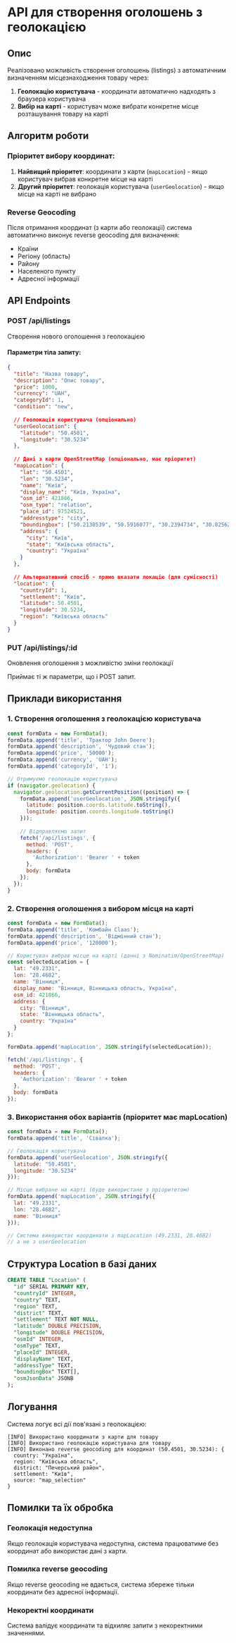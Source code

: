 # API для створення оголошень з геолокацією

## Опис
Реалізовано можливість створення оголошень (listings) з автоматичним визначенням місцезнаходження товару через:
1. **Геолокацію користувача** - координати автоматично надходять з браузера користувача
2. **Вибір на карті** - користувач може вибрати конкретне місце розташування товару на карті

## Алгоритм роботи

### Пріоритет вибору координат:
1. **Найвищий пріоритет**: координати з карти (`mapLocation`) - якщо користувач вибрав конкретне місце на карті
2. **Другий пріоритет**: геолокація користувача (`userGeolocation`) - якщо місце на карті не вибрано

### Reverse Geocoding
Після отримання координат (з карти або геолокації) система автоматично виконує reverse geocoding для визначення:
- Країни
- Регіону (область)
- Району
- Населеного пункту
- Адресної інформації

## API Endpoints

### POST /api/listings
Створення нового оголошення з геолокацією

#### Параметри тіла запиту:

```json
{
  "title": "Назва товару",
  "description": "Опис товару",
  "price": 1000,
  "currency": "UAH",
  "categoryId": 1,
  "condition": "new",
  
  // Геолокація користувача (опціонально)
  "userGeolocation": {
    "latitude": "50.4501",
    "longitude": "30.5234"
  },
  
  // Дані з карти OpenStreetMap (опціонально, має пріоритет)
  "mapLocation": {
    "lat": "50.4501",
    "lon": "30.5234",
    "name": "Київ",
    "display_name": "Київ, Україна",
    "osm_id": 421866,
    "osm_type": "relation",
    "place_id": 97524521,
    "addresstype": "city",
    "boundingbox": ["50.2130539", "50.5916077", "30.2394734", "30.8256283"],
    "address": {
      "city": "Київ",
      "state": "Київська область",
      "country": "Україна"
    }
  },
  
  // Альтернативний спосіб - прямо вказати локацію (для сумісності)
  "location": {
    "countryId": 1,
    "settlement": "Київ",
    "latitude": 50.4501,
    "longitude": 30.5234,
    "region": "Київська область"
  }
}
```

### PUT /api/listings/:id
Оновлення оголошення з можливістю зміни геолокації

Приймає ті ж параметри, що і POST запит.

## Приклади використання

### 1. Створення оголошення з геолокацією користувача

```javascript
const formData = new FormData();
formData.append('title', 'Трактор John Deere');
formData.append('description', 'Чудовий стан');
formData.append('price', '50000');
formData.append('currency', 'UAH');
formData.append('categoryId', '1');

// Отримуємо геолокацію користувача
if (navigator.geolocation) {
  navigator.geolocation.getCurrentPosition((position) => {
    formData.append('userGeolocation', JSON.stringify({
      latitude: position.coords.latitude.toString(),
      longitude: position.coords.longitude.toString()
    }));
    
    // Відправляємо запит
    fetch('/api/listings', {
      method: 'POST',
      headers: {
        'Authorization': 'Bearer ' + token
      },
      body: formData
    });
  });
}
```

### 2. Створення оголошення з вибором місця на карті

```javascript
const formData = new FormData();
formData.append('title', 'Комбайн Claas');
formData.append('description', 'Відмінний стан');
formData.append('price', '120000');

// Користувач вибрав місце на карті (данні з Nominatim/OpenStreetMap)
const selectedLocation = {
  lat: "49.2331",
  lon: "28.4682",
  name: "Вінниця",
  display_name: "Вінниця, Вінницька область, Україна",
  osm_id: 421866,
  address: {
    city: "Вінниця",
    state: "Вінницька область",
    country: "Україна"
  }
};

formData.append('mapLocation', JSON.stringify(selectedLocation));

fetch('/api/listings', {
  method: 'POST',
  headers: {
    'Authorization': 'Bearer ' + token
  },
  body: formData
});
```

### 3. Використання обох варіантів (пріоритет має mapLocation)

```javascript
const formData = new FormData();
formData.append('title', 'Сівалка');

// Геолокація користувача
formData.append('userGeolocation', JSON.stringify({
  latitude: "50.4501",
  longitude: "30.5234"
}));

// Місце вибране на карті (буде використане з пріоритетом)
formData.append('mapLocation', JSON.stringify({
  lat: "49.2331",
  lon: "28.4682",
  name: "Вінниця"
}));

// Система використає координати з mapLocation (49.2331, 28.4682)
// а не з userGeolocation
```

## Структура Location в базі даних

```sql
CREATE TABLE "Location" (
  "id" SERIAL PRIMARY KEY,
  "countryId" INTEGER,
  "country" TEXT,
  "region" TEXT,
  "district" TEXT,
  "settlement" TEXT NOT NULL,
  "latitude" DOUBLE PRECISION,
  "longitude" DOUBLE PRECISION,
  "osmId" INTEGER,
  "osmType" TEXT,
  "placeId" INTEGER,
  "displayName" TEXT,
  "addressType" TEXT,
  "boundingBox" TEXT[],
  "osmJsonData" JSONB
);
```

## Логування

Система логує всі дії пов'язані з геолокацією:

```
[INFO] Використано координати з карти для товару
[INFO] Використано геолокацію користувача для товару  
[INFO] Виконано reverse geocoding для координат (50.4501, 30.5234): {
  country: "Україна",
  region: "Київська область", 
  district: "Печерський район",
  settlement: "Київ",
  source: "map_selection"
}
```

## Помилки та їх обробка

### Геолокація недоступна
Якщо геолокація користувача недоступна, система працюватиме без координат або використає дані з карти.

### Помилка reverse geocoding
Якщо reverse geocoding не вдається, система збереже тільки координати без адресної інформації.

### Некоректні координати
Система валідує координати та відхиляє запити з некоректними значеннями.
